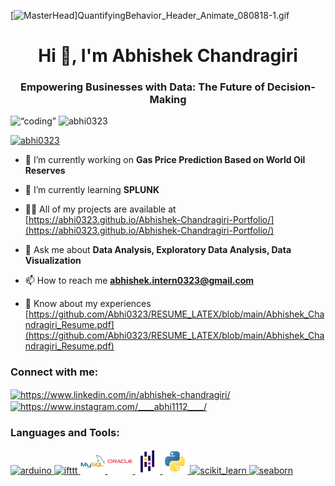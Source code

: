 [![MasterHead]([https://www.omadahealth.com/hubfs/](https://www.omadahealth.com/hubfs/QuantifyingBehavior_Header_Animate_080818-1.gif))]QuantifyingBehavior_Header_Animate_080818-1.gif
<h1 align="center">Hi 👋, I'm Abhishek Chandragiri</h1>
<h3 align="center">Empowering Businesses with Data: The Future of Decision-Making</h3>
<img align =“right” alt=“coding” width=“400” src=“[https://marketbusinessnews.com/wp-content/uploads/2020/10/1-Predictive-Analytics-GIF-for-article.gif](https://marketbusinessnews.com/wp-content/uploads/2020/10/1-Predictive-Analytics-GIF-for-article.gif)”

<p align="left"> <img src="https://komarev.com/ghpvc/?username=abhi0323&label=Profile%20views&color=0e75b6&style=flat" alt="abhi0323" /> </p>

<p align="left"> <a href="https://github.com/ryo-ma/github-profile-trophy"><img src="https://github-profile-trophy.vercel.app/?username=abhi0323" alt="abhi0323" /></a> </p>

- 🔭 I’m currently working on **Gas Price Prediction Based on World Oil Reserves**

- 🌱 I’m currently learning **SPLUNK**

- 👨‍💻 All of my projects are available at [https://abhi0323.github.io/Abhishek-Chandragiri-Portfolio/](https://abhi0323.github.io/Abhishek-Chandragiri-Portfolio/)

- 💬 Ask me about **Data Analysis, Exploratory Data Analysis, Data Visualization**

- 📫 How to reach me **abhishek.intern0323@gmail.com**

- 📄 Know about my experiences [https://github.com/Abhi0323/RESUME_LATEX/blob/main/Abhishek_Chandragiri_Resume.pdf](https://github.com/Abhi0323/RESUME_LATEX/blob/main/Abhishek_Chandragiri_Resume.pdf)

<h3 align="left">Connect with me:</h3>
<p align="left">
<a href="https://linkedin.com/in/https://www.linkedin.com/in/abhishek-chandragiri/" target="blank"><img align="center" src="https://raw.githubusercontent.com/rahuldkjain/github-profile-readme-generator/master/src/images/icons/Social/linked-in-alt.svg" alt="https://www.linkedin.com/in/abhishek-chandragiri/" height="30" width="40" /></a>
<a href="https://instagram.com/https://www.instagram.com/____abhi1112____/" target="blank"><img align="center" src="https://raw.githubusercontent.com/rahuldkjain/github-profile-readme-generator/master/src/images/icons/Social/instagram.svg" alt="https://www.instagram.com/____abhi1112____/" height="30" width="40" /></a>
</p>

<h3 align="left">Languages and Tools:</h3>
<p align="left"> <a href="https://www.arduino.cc/" target="_blank" rel="noreferrer"> <img src="https://cdn.worldvectorlogo.com/logos/arduino-1.svg" alt="arduino" width="40" height="40"/> </a> <a href="https://ifttt.com/" target="_blank" rel="noreferrer"> <img src="https://www.vectorlogo.zone/logos/ifttt/ifttt-ar21.svg" alt="ifttt" width="40" height="40"/> </a> <a href="https://www.mysql.com/" target="_blank" rel="noreferrer"> <img src="https://raw.githubusercontent.com/devicons/devicon/master/icons/mysql/mysql-original-wordmark.svg" alt="mysql" width="40" height="40"/> </a> <a href="https://www.oracle.com/" target="_blank" rel="noreferrer"> <img src="https://raw.githubusercontent.com/devicons/devicon/master/icons/oracle/oracle-original.svg" alt="oracle" width="40" height="40"/> </a> <a href="https://pandas.pydata.org/" target="_blank" rel="noreferrer"> <img src="https://raw.githubusercontent.com/devicons/devicon/2ae2a900d2f041da66e950e4d48052658d850630/icons/pandas/pandas-original.svg" alt="pandas" width="40" height="40"/> </a> <a href="https://www.python.org" target="_blank" rel="noreferrer"> <img src="https://raw.githubusercontent.com/devicons/devicon/master/icons/python/python-original.svg" alt="python" width="40" height="40"/> </a> <a href="https://scikit-learn.org/" target="_blank" rel="noreferrer"> <img src="https://upload.wikimedia.org/wikipedia/commons/0/05/Scikit_learn_logo_small.svg" alt="scikit_learn" width="40" height="40"/> </a> <a href="https://seaborn.pydata.org/" target="_blank" rel="noreferrer"> <img src="https://seaborn.pydata.org/_images/logo-mark-lightbg.svg" alt="seaborn" width="40" height="40"/> </a> </p>
